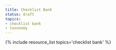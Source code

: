 ```yaml
---
title: Checklist Bank
status: draft
topics:
- checklist bank
- taxonomy
---
```

{% include resource_list topics='checklist bank' %}